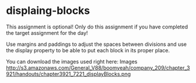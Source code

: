 # displaing-blocks

This assignment is optional! Only do this assignment if you have completed the target assignment for the day!

Use margins and paddings to adjust the spaces between divisions and use the display property to be able to put each block in its proper place.

You can download the images used right here: Images
http://s3.amazonaws.com/General_V88/boomyeah/company_209/chapter_3921/handouts/chapter3921_7221_displayBlocks.png
